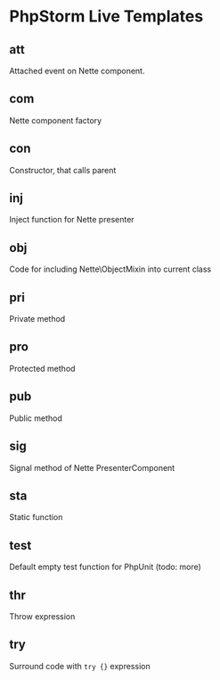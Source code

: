 # PhpStorm Live Templates

## att

Attached event on Nette component.

## com

Nette component factory

## con

Constructor, that calls parent

## inj

Inject function for Nette presenter

## obj

Code for including Nette\ObjectMixin into current class

## pri

Private method

## pro

Protected method

## pub

Public method

## sig

Signal method of Nette PresenterComponent

## sta

Static function

## test

Default empty test function for PhpUnit (todo: more)

## thr

Throw expression

## try

Surround code with <code>try {}</code> expression
